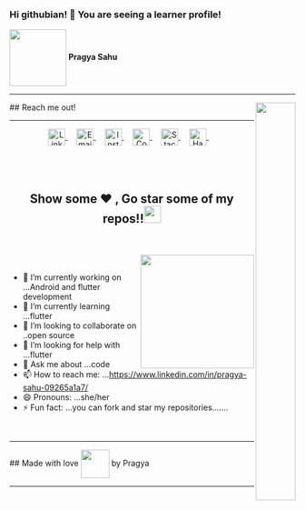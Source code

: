 ### Hi githubian! 👋 You are seeing a learner profile!
<img align="center" src="https://media.giphy.com/media/du3J3cXyzhj75IOgvA/giphy.gif" width=100 height=100 />
<b>Pragya Sahu</b>
<br>
<hr>
## Reach me out! <img align="right" src="https://media.giphy.com/media/hULIWsDRiNV2GhL1ED/giphy.gif" width=70 height=700 />
<hr>
<div align="center">
<a href="https://www.linkedin.com/in/pragya-sahu-09265a1a7/">
  <img align="center" alt="LinkdeIN" width="30px" src="https://cdn.jsdelivr.net/npm/simple-icons@v3/icons/linkedin.svg" />
</a>&nbsp;&nbsp;&nbsp;

<a href="mailto:pragyasahu04022000@gmail.com">
  <img align="center" alt="Email" width="30px" src="https://cdn.jsdelivr.net/npm/simple-icons@3.11.0/icons/gmail.svg" />
</a>&nbsp;&nbsp;&nbsp;

<a href="https://www.instagram.com/creative_pragya/">
  <img align="center" alt="Instagram" width="30px" src="https://cdn.jsdelivr.net/npm/simple-icons@v3/icons/instagram.svg" />
</a>&nbsp;&nbsp;&nbsp;



<a href="https://www.codechef.com/users/techie_pragya">
  <img align="center" alt="Codechef" width="30px" src="https://cdn.jsdelivr.net/npm/simple-icons@v3/icons/codechef.svg" />
</a>&nbsp;&nbsp;&nbsp;



<a href="https://stackoverflow.com/users/story/15980930">
  <img align="center" alt="Stackoverflow" width="30px" src="https://cdn.jsdelivr.net/npm/simple-icons@3.11.0/icons/stackoverflow.svg" />
</a>&nbsp;&nbsp;&nbsp;

<a href="https://www.hackerrank.com/Techie_pragya">
  <img align="center" alt="Hackerrank" width="30px" src="https://cdn.jsdelivr.net/npm/simple-icons@v3/icons/hackerrank.svg" />
</a>&nbsp;&nbsp;&nbsp;
</div>

<br>  
<br>  
<br>  
<div align="center">

## Show some ❤️ , Go star some of my repos!!<img src="https://media.giphy.com/media/RbDKaczqWovIugyJmW/giphy.gif" width="30px">
</div>
<br>
<br>
<img align="right" src="https://media2.giphy.com/media/LmNwrBhejkK9EFP504/giphy.gif"  width="200" height="200"/>
<br>  

<!--
**techie-pragya/techie-pragya** is a ✨ _special_ ✨ repository because its `README.md` (this file) appears on your GitHub profile.

Here are some ideas to get you started:
-->
- 🔭 I’m currently working on ...Android and flutter development
- 🌱 I’m currently learning ...flutter
- 👯 I’m looking to collaborate on ..open source
- 🤔 I’m looking for help with ...flutter
- 💬 Ask me about ...code
- 📫 How to reach me: ...https://www.linkedin.com/in/pragya-sahu-09265a1a7/
- 😄 Pronouns: ...she/her
- ⚡ Fun fact: ...you can fork and star my repositories.......

<br>
<hr>
<div>
## Made with love <img align="center" src="https://media.giphy.com/media/Z63IGkT6bmiEg3vo8o/giphy.gif" width=50 height=50 /> by Pragya
  </div>
<hr>
